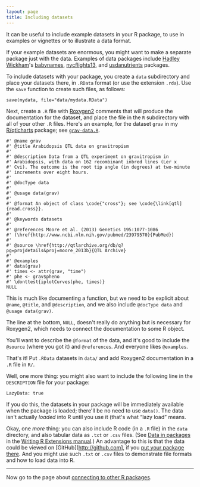 ```yaml
---
layout: page
title: Including datasets
---
```


It can be useful to include example datasets in your R package, to use
in examples or vignettes or to illustrate a data format.

If your example datasets are enormous, you might want to make a
separate package just with the data. Examples of data packages include
[Hadley Wickham](http://had.co.nz/)'s
[babynames](https://github.com/hadley/babynames),
[nycflights13](https://github.com/hadley/nycflights13), and
[usdanutrients](https://github.com/hadley/usdanutrients) packages.

To include datasets with your package, you create a `data` subdirectory
and place your datasets there, in `.RData` format (or use the extension
`.rda`). Use the `save` function to create such files, as follows:

    save(mydata, file="data/mydata.RData")

Next, create a `.R` file with
[Roxygen2](https://github.com/klutometis/roxygen) comments that will
produce the documentation for the dataset, and place the file in the
`R` subdirectory with all of your other `.R` files. Here's an example,
for the dataset `grav` in my
[R/qtlcharts](http://kbroman.org/qtlcharts) package; see
[`grav-data.R`](http://github.com/kbroman/qtlcharts/blob/master/R/grav-data.R).

    #' @name grav
    #' @title Arabidopsis QTL data on gravitropism
    #'
    #' @description Data from a QTL experiment on gravitropism in
    #' Arabidopsis, with data on 162 recombinant inbred lines (Ler x
    #' Cvi). The outcome is the root tip angle (in degrees) at two-minute
    #' increments over eight hours.
    #'
    #' @docType data
    #'
    #' @usage data(grav)
    #'
    #' @format An object of class \code{"cross"}; see \code{\link[qtl]{read.cross}}.
    #'
    #' @keywords datasets
    #'
    #' @references Moore et al. (2013) Genetics 195:1077-1086
    #' (\href{http://www.ncbi.nlm.nih.gov/pubmed/23979570}{PubMed})
    #'
    #' @source \href{http://qtlarchive.org/db/q?pg=projdetails&proj=moore_2013b}{QTL Archive}
    #'
    #' @examples
    #' data(grav)
    #' times <- attr(grav, "time")
    #' phe <- grav$pheno
    #' \donttest{iplotCurves(phe, times)}
    NULL

This is much like documenting a function, but we need to be explicit
about `@name`, `@title`, and `@description`, and we also include
`@docType data` and `@usage data(grav)`.

The line at the bottom, `NULL`, doesn't really do anything but is
necessary for Roxygen2, which needs to connect the documentation to
some R object.

You'll want to describe the `@format` of the data, and it's good to
include the `@source` (where you got it) and `@references`. And
everyone likes `@examples`.

That's it! Put `.RData` datasets in `data/` and add Roxygen2
documentation in a `.R` file in `R/`.

Well, one more thing: you might also want to include the following
line in the `DESCRIPTION` file for your package:

    LazyData: true

If you do this, the datasets in your package will be immediately
available when the package is loaded; there'll be no need to use
`data()`. The data isn't actually _loaded_ into R until you use it
(that's what &ldquo;lazy load&rdquo; means.

Okay, one _more_ thing: you can also include R code (in a `.R` file)
in the `data` directory, and also tabular data as `.txt` or `.csv`
files. (See
[Data in packages](http://cran.r-project.org/doc/manuals/r-release/R-exts.html#Data-in-packages)
in the
[Writing R Extensions manual](http://cran.r-project.org/doc/manuals/r-release/R-exts.html).)
An advantage to this is that the data could be viewed on
[GitHub](http://github.com], if you
[put your package there](github.html). And you might use such `.txt`
or `.csv` files to demonstrate file formats and how to load data into R.

---

Now go to the page about [connecting to other R packages](depends.html).
